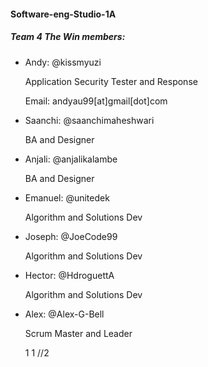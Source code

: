 #### Software-eng-Studio-1A


##### Team 4 The Win members: 

* Andy: @kissmyuzi

  Application Security Tester and Response
  
  Email: andyau99[at]gmail[dot]com

* Saanchi: @saanchimaheshwari

  BA and Designer


* Anjali: @anjalikalambe  

  BA and Designer


* Emanuel: @unitedek    

  Algorithm and Solutions Dev


* Joseph: @JoeCode99    

  Algorithm and Solutions Dev


* Hector: @HdroguettA   

  Algorithm and Solutions Dev


* Alex: @Alex-G-Bell    

  Scrum Master and Leader
  
  1
  1
  //2

